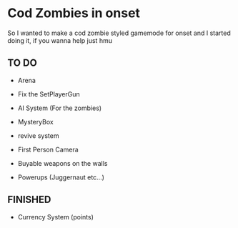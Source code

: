 # Cod Zombies in onset
So I wanted to make a cod zombie styled gamemode for onset and I started doing it, if you wanna help just hmu 

## TO DO

* Arena

* Fix the SetPlayerGun

* AI System (For the zombies)

* MysteryBox

* revive system

* First Person Camera

* Buyable weapons on the walls

* Powerups (Juggernaut etc...)


## FINISHED

* Currency System (points)

